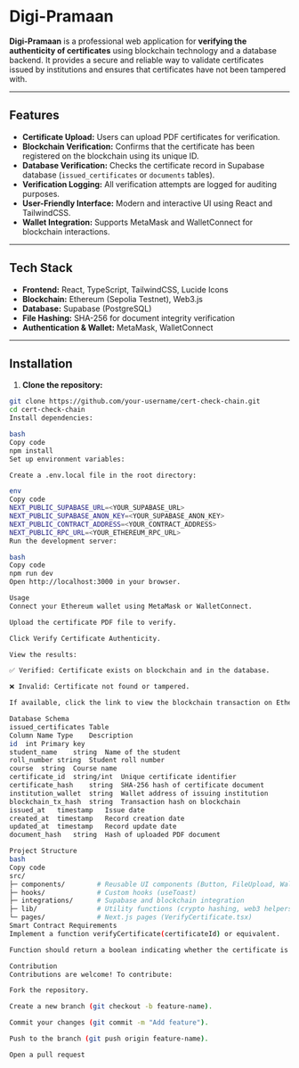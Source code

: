 # Digi-Pramaan

**Digi-Pramaan** is a professional web application for **verifying the authenticity of certificates** using blockchain technology and a database backend. It provides a secure and reliable way to validate certificates issued by institutions and ensures that certificates have not been tampered with.

---

## Features

- **Certificate Upload:** Users can upload PDF certificates for verification.
- **Blockchain Verification:** Confirms that the certificate has been registered on the blockchain using its unique ID.
- **Database Verification:** Checks the certificate record in Supabase database (`issued_certificates` or `documents` tables).
- **Verification Logging:** All verification attempts are logged for auditing purposes.
- **User-Friendly Interface:** Modern and interactive UI using React and TailwindCSS.
- **Wallet Integration:** Supports MetaMask and WalletConnect for blockchain interactions.

---

## Tech Stack

- **Frontend:** React, TypeScript, TailwindCSS, Lucide Icons
- **Blockchain:** Ethereum (Sepolia Testnet), Web3.js
- **Database:** Supabase (PostgreSQL)
- **File Hashing:** SHA-256 for document integrity verification
- **Authentication & Wallet:** MetaMask, WalletConnect

---

## Installation

1. **Clone the repository:**

```bash
git clone https://github.com/your-username/cert-check-chain.git
cd cert-check-chain
Install dependencies:

bash
Copy code
npm install
Set up environment variables:

Create a .env.local file in the root directory:

env
Copy code
NEXT_PUBLIC_SUPABASE_URL=<YOUR_SUPABASE_URL>
NEXT_PUBLIC_SUPABASE_ANON_KEY=<YOUR_SUPABASE_ANON_KEY>
NEXT_PUBLIC_CONTRACT_ADDRESS=<YOUR_CONTRACT_ADDRESS>
NEXT_PUBLIC_RPC_URL=<YOUR_ETHEREUM_RPC_URL>
Run the development server:

bash
Copy code
npm run dev
Open http://localhost:3000 in your browser.

Usage
Connect your Ethereum wallet using MetaMask or WalletConnect.

Upload the certificate PDF file to verify.

Click Verify Certificate Authenticity.

View the results:

✅ Verified: Certificate exists on blockchain and in the database.

❌ Invalid: Certificate not found or tampered.

If available, click the link to view the blockchain transaction on Etherscan.

Database Schema
issued_certificates Table
Column Name	Type	Description
id	int	Primary key
student_name	string	Name of the student
roll_number	string	Student roll number
course	string	Course name
certificate_id	string/int	Unique certificate identifier
certificate_hash	string	SHA-256 hash of certificate document
institution_wallet	string	Wallet address of issuing institution
blockchain_tx_hash	string	Transaction hash on blockchain
issued_at	timestamp	Issue date
created_at	timestamp	Record creation date
updated_at	timestamp	Record update date
document_hash	string	Hash of uploaded PDF document

Project Structure
bash
Copy code
src/
├─ components/        # Reusable UI components (Button, FileUpload, WalletConnect)
├─ hooks/             # Custom hooks (useToast)
├─ integrations/      # Supabase and blockchain integration
├─ lib/               # Utility functions (crypto hashing, web3 helpers)
└─ pages/             # Next.js pages (VerifyCertificate.tsx)
Smart Contract Requirements
Implement a function verifyCertificate(certificateId) or equivalent.

Function should return a boolean indicating whether the certificate is issued.

Contribution
Contributions are welcome! To contribute:

Fork the repository.

Create a new branch (git checkout -b feature-name).

Commit your changes (git commit -m "Add feature").

Push to the branch (git push origin feature-name).

Open a pull request